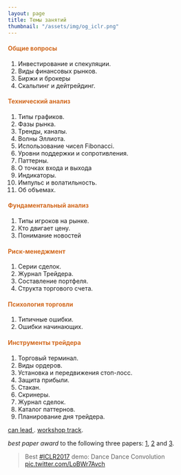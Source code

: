 ```yaml
---
layout: page
title: Темы занятий
thumbnail: "/assets/img/og_iclr.png" 
---
```

#### <span style="color:chocolate">Общие вопросы</span>
1. Инвестирование и спекуляции.
3. Виды финансовых рынков.
4. Биржи и брокеры
5. Скальпинг и дейтрейдинг.
#### <span style="color:chocolate">Технический анализ</span>
1. Типы графиков.
2. Фазы рынка.
3. Тренды, каналы.
4. Волны Эллиота.
5. Использование чисел Fibonacci. 
6. Уровни поддержки и сопротивления.
7. Паттерны.
8. О точках входа и выхода
9. Индикаторы.
10. Импульс и волатильность.
11. Об объемах.
#### <span style="color:chocolate">Фундаментальный анализ</span>
1. Типы игроков на рынке.
2. Кто двигает цену.
3. Понимание новостей
#### <span style="color:chocolate">Риск-менеджмент</span>
1. Серии сделок.
2. Журнал Трейдера.
3. Составление портфеля.
4. Структа торгового счета.
#### <span style="color:chocolate">Психология торговли</span>
1. Типичные ошибки.
2. Ошибки начинающих.
#### <span style="color:chocolate">Инструменты трейдера</span>
1. Торговый терминал.
2. Виды ордеров.
3. Установка и передвижения стоп-лосс.
4. Защита прибыли.
5. Стакан.
6. Скринеры. 
7. Журнал сделок.
8. Kaталог паттернов.
9. Планирование дня трейдера.

[can lead ](https://openreview.net/forum?id=BkjLkSqxg&noteId=BkjLkSqxg). 
[workshop track](https://openreview.net/group?id=ICLR.cc/2017/workshop). 

*best paper award* to the following three papers: [1](https://openreview.net/forum?id=BkbY4psgg&noteId=BkbY4psgg), [2](https://openreview.net/forum?id=HkwoSDPgg&noteId=HkwoSDPgg) and [3](https://openreview.net/forum?id=Sy8gdB9xx&noteId=Sy8gdB9xx).

<blockquote class="twitter-tweet" data-lang="en"><p lang="fr" dir="ltr">Best <a href="https://twitter.com/hashtag/ICLR2017?src=hash">#ICLR2017</a> demo: Dance Dance Convolution <a href="https://t.co/LoBWr7Avch">pic.twitter.com/LoBWr7Avch</a></p></blockquote>
<script async src="//platform.twitter.com/widgets.js" charset="utf-8"></script>
